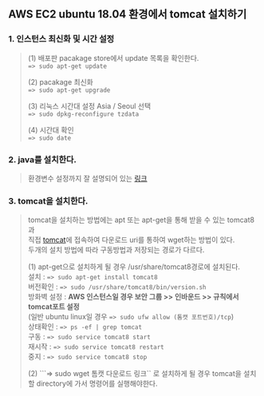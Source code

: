 ## AWS EC2 ubuntu 18.04 환경에서 tomcat 설치하기

### 1. 인스턴스 최신화 및 시간  설정
> (1) 배포판 pacakage store에서 update 목록을 확인한다.    
> ```=> sudo apt-get update```    
> 
> (2) pacakage 최신화   
> ```=> sudo apt-get upgrade```    
>    
> (3) 리눅스 시간대 설정 Asia / Seoul 선택        
> ```=> sudo dpkg-reconfigure tzdata ```   
> 
> (4) 시간대 확인    
> ```=> sudo date ```   

### 2. java를 설치한다.
> 환경변수 설정까지 잘 설명되어 있는 [링크](https://all-record.tistory.com/181?category=733055)     
> 


### 3. tomcat을 설치한다.
> tomcat을 설치하는 방법에는 apt 또는 apt-get을 통해 받을 수 있는 tomcat8과      
> 직접 [tomcat](https://tomcat.apache.org/)에 접속하여 다운로드 uri를 통하여 wget하는 방법이 있다.   
> 두개의 설치 방법에 따라 구동방법과 저장되는 경로가 다르다.
> 
> (1) apt-get으로 설치하게 될 경우 /usr/share/tomcat8경로에 설치된다.     
> 설치 : ```=> sudo apt-get install tomcat8```  
> 버전확인 : ```=> sudo /usr/share/tomcat8/bin/version.sh```    
> 방화벽 설정 : **AWS 인스턴스일 경우 보안 그룹 >> 인바운드 >> 규칙에서 tomcat포트 설정**    
> (일반 ubuntu linux일 경우 ```=> sudo ufw allow (톰캣 포트번호)/tcp```)     
> 상태확인 : ```=> ps -ef | grep tomcat```    
> 구동 : ```=> sudo service tomcat8 start```     
> 재시작 : ```=> sudo service tomcat8 restart```   
> 중지 : ```=> sudo service tomcat8 stop```    
> 
> (2) ```=> sudo wget 톰캣 다운로드 링크`` 로 설치하게 될 경우 tomcat을 설치할 directory에 가서 명령어를 실행해야한다.    
>
